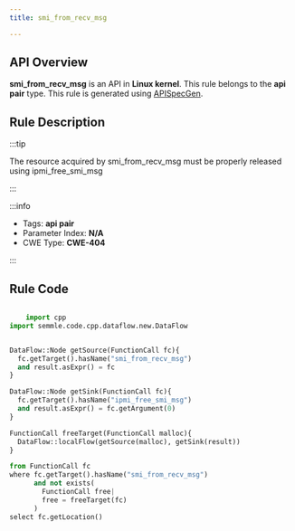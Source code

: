 ```yaml
---
title: smi_from_recv_msg

---
```



## API Overview
**smi_from_recv_msg** is an API in **Linux kernel**. This rule belongs to the **api pair** type. This rule is generated using [APISpecGen](../../tools/APISpecGen).
## Rule Description

:::tip

The resource acquired by smi_from_recv_msg must be properly released using ipmi_free_smi_msg

:::

:::info

- Tags: **api pair**
- Parameter Index: **N/A**
- CWE Type: **CWE-404**

:::

## Rule Code
```python

    import cpp
import semmle.code.cpp.dataflow.new.DataFlow


DataFlow::Node getSource(FunctionCall fc){
  fc.getTarget().hasName("smi_from_recv_msg")
  and result.asExpr() = fc
}

DataFlow::Node getSink(FunctionCall fc){
  fc.getTarget().hasName("ipmi_free_smi_msg")
  and result.asExpr() = fc.getArgument(0)
}

FunctionCall freeTarget(FunctionCall malloc){
  DataFlow::localFlow(getSource(malloc), getSink(result))
}

from FunctionCall fc
where fc.getTarget().hasName("smi_from_recv_msg")
      and not exists(
        FunctionCall free| 
        free = freeTarget(fc)
      )
select fc.getLocation()

    
```